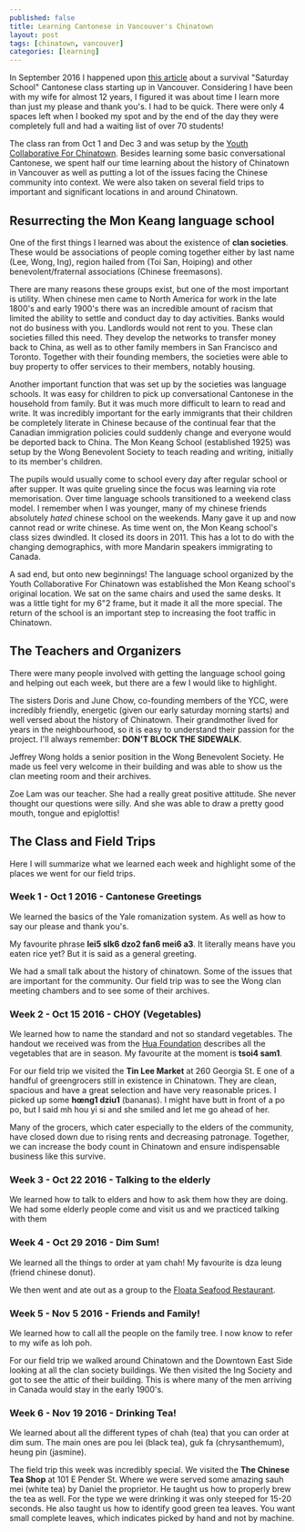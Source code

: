 ```yaml
---
published: false
title: Learning Cantonese in Vancouver's Chinatown
layout: post
tags: [chinatown, vancouver]
categories: [learning]
---
```

In September 2016 I happened upon [this article](http://www.metronews.ca/news/vancouver/2016/09/20/chinese-school-in-chinatown-focuses-on-survival-cantonese.html) about a survival "Saturday School" Cantonese class starting up in Vancouver. Considering I have been with my wife for almost 12 years, I figured it was about time I learn more than just my please and thank you's. I had to be quick. There were only 4 spaces left when I booked my spot and by the end of the day they were completely full and had a waiting list of over 70 students!

The class ran from Oct 1 and Dec 3 and was setup by the [Youth Collaborative For Chinatown](http://ycc-yvr.com/). Besides learning some basic conversational Cantonese, we spent half our time learning about the history of Chinatown in Vancouver as well as putting a lot of the issues facing the Chinese community into context. We were also taken on several field trips to important and significant locations in and around Chinatown.

## Resurrecting the Mon Keang language school

One of the first things I learned was about the existence of **clan societies**. These would be associations of people coming together either by last name (Lee, Wong, Ing), region hailed from (Toi San, Hoiping) and other benevolent/fraternal associations (Chinese freemasons).

There are many reasons these groups exist, but one of the most important is utility. When chinese men came to North America for work in the late 1800's and early 1900's there was an incredible amount of racism that limited the ability to settle and conduct day to day activities. Banks would not do business with you. Landlords would not rent to you. These clan societies filled this need. They develop the networks to transfer money back to China, as well as to other family members in San Francisco and Toronto. Together with their founding members, the societies were able to buy property to offer services to their members, notably housing. 

Another important function that was set up by the societies was language schools. It was easy for children to pick up conversational Cantonese in the household from family. But it was much more difficult to learn to read and write. It was incredibly important for the early immigrants that their children be completely literate in Chinese because of the continual fear that the Canadian immigration policies could suddenly change and everyone would be deported back to China. The Mon Keang School (established 1925) was setup by the Wong Benevolent Society to teach reading and writing, initially to its member's children. 

The pupils would usually come to school every day after regular school or after supper. It was quite grueling since the focus was learning via rote memorisation. Over time language schools transitioned to a weekend class model. I remember when I was younger, many of my chinese friends absolutely *hated* chinese school on the weekends. Many gave it up and now cannot read or write chinese. As time went on, the Mon Keang school's class sizes dwindled. It closed its doors in 2011. This has a lot to do with the changing demographics, with more Mandarin speakers immigrating to Canada.

A sad end, but onto new beginnings! The language school organized by the Youth Collaborative For Chinatown was established the Mon Keang school's original location. We sat on the same chairs and used the same desks. It was a little tight for my 6"2 frame, but it made it all the more special. The return of the school is an important step to increasing the foot traffic in Chinatown.

## The Teachers and Organizers

There were many people involved with getting the language school going and helping out each week, but there are a few I would like to highlight.

The sisters Doris and June Chow, co-founding members of the YCC, were incredibly friendly, energetic (given our early saturday morning starts) and well versed about the history of Chinatown. Their grandmother lived for years in the neighbourhood, so it is easy to understand their passion for the project. I'll always remember: **DON'T BLOCK THE SIDEWALK**.

Jeffrey Wong holds a senior position in the Wong Benevolent Society. He made us feel very welcome in their building and was able to show us the clan meeting room and their archives.

Zoe Lam was our teacher. She had a really great positive attitude. She never thought our questions were silly. And she was able to draw a pretty good mouth, tongue and epiglottis!

## The Class and Field Trips

Here I will summarize what we learned each week and highlight some of the places we went for our field trips.

### Week 1 - Oct 1 2016 - Cantonese Greetings

We learned the basics of the Yale romanization system. As well as how to say our please and thank you's.

My favourite phrase **lei5 sIk6 dzo2 fan6 mei6 a3**. It literally means have you eaten rice yet? But it is said as a general greeting.

We had a small talk about the history of chinatown. Some of the issues that are important for the community. Our field trip was to see the Wong clan meeting chambers and to see some of their archives.

### Week 2 - Oct 15 2016 - CHOY (Vegetables)

We learned how to name the standard and not so standard vegetables. The handout we received was from the [Hua Foundation](http://www.huafoundation.org/thechoiproject/seasonal-choi-guide/) describes all the vegetables that are in season. My favourite at the moment is **tsoi4 sam1**.

For our field trip we visited the **Tin Lee Market** at 260 Georgia St. E one of a handful of greengrocers still in existence in Chinatown. They are clean, spacious and have a great selection and have very reasonable prices. I picked up some **hœng1 dziu1** (bananas). I might have butt in front of a po po, but I said mh hou yi si and she smiled and let me go ahead of her.

Many of the grocers, which cater especially to the elders of the community, have closed down due to rising rents and decreasing patronage. Together, we can increase the body count in Chinatown and ensure indispensable business like this survive.

### Week 3 - Oct 22 2016 - Talking to the elderly

We learned how to talk to elders and how to ask them how they are doing. We had  some elderly people come and visit us and we practiced talking with them

### Week 4 -  Oct 29 2016 - Dim Sum!

We learned all the things to order at yam chah! My favourite is dza leung (friend chinese donut).

We then went and ate out as a group to the [Floata Seafood Restaurant](http://www.floata.com/).

### Week 5 - Nov 5 2016 - Friends and Family!

We learned how to call all the people on the family tree. I now know to refer to my wife as loh poh.

For our field trip we walked around Chinatown and the Downtown East Side looking at all the clan society buildings. We then visited the Ing Society and got to see the attic of their building. This is where many of the men arriving in Canada would stay in the early 1900's.

### Week 6 - Nov 19 2016 - Drinking Tea!

We learned about all the different types of chah (tea) that you can order at dim sum. The main ones are pou lei (black tea), guk fa (chrysanthemum), heung pin (jasmine).

The field trip this week was incredibly special. We visited the **The Chinese Tea Shop** at 101 E Pender St. Where we were served some amazing sauh mei (white tea) by Daniel the proprietor. He taught us how to properly brew the tea as well. For the type we were drinking it was only steeped for 15-20 seconds. He also taught us how to identify good green tea leaves. You want small complete leaves, which indicates picked by hand and not by machine.